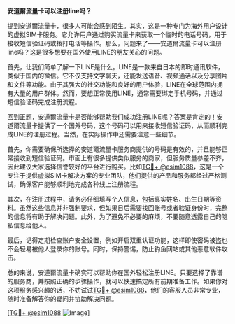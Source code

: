 **安道爾流量卡可以注册line吗？**

提到安道爾流量卡，很多人可能会感到陌生。其实，这是一种专门为海外用户设计的虚拟SIM卡服务。它允许用户通过购买流量卡来获取一个临时的电话号码，用于接收短信验证码或拨打电话等操作。那么，问题来了——安道爾流量卡可以注册line吗？这是很多想要在国外使用LINE的朋友关心的问题。

首先，让我们简单了解一下LINE是什么。LINE是一款来自日本的即时通讯软件，类似于国内的微信。它不仅支持文字聊天，还能发送语音、视频通话以及分享图片和文件等功能。由于其强大的社交功能和良好的用户体验，LINE在全球范围内拥有大量的用户群体。然而，要想正常使用LINE，通常需要绑定手机号码，并通过短信验证码完成注册流程。

回到正题，安道爾流量卡是否能够帮助我们成功注册LINE呢？答案是肯定的！安道爾流量卡提供了一个国外号码，这个号码可以用来接收短信验证码，从而顺利完成LINE的注册过程。当然，在实际操作中还需要注意一些细节。

首先，你需要确保所选择的安道爾流量卡服务商提供的号码是有效的，并且能够正常接收到短信验证码。市面上有很多提供类似服务的商家，但服务质量参差不齐，因此建议大家选择信誉较好的平台进行购买。比如[TG💪+ @esim1088](https://t.me/s/esim1088)，这是一个专注于提供虚拟SIM卡解决方案的专业团队，他们提供的产品和服务都经过严格测试，确保客户能够顺利地完成各种线上注册流程。

其次，在注册过程中，请务必仔细填写个人信息，包括真实姓名、出生日期等资料。虽然这些信息并非强制要求，但如果日后需要找回账号或者验证身份时，完整的信息将有助于解决问题。此外，为了避免不必要的麻烦，不要随意透露自己的隐私信息给他人。

最后，记得定期检查账户安全设置，例如开启双重认证功能，这样即使密码被盗也不会轻易被他人登录你的账号。同时，保持警惕，防止钓鱼网站或其他恶意软件攻击。

总的来说，安道爾流量卡确实可以帮助你在国外轻松注册LINE。只要选择了靠谱的服务商，并按照正确的步骤操作，就可以快速搞定所有前期准备工作。如果你对这项服务感兴趣的话，不妨试试[TG💪+ @esim1088](https://t.me/s/esim1088)，他们的客服人员非常专业，随时准备解答你的疑问并协助解决问题。

[[TG💪+ @esim1088](https://t.me/s/esim1088) ![Image](https://i.postimg.cc/4NQfJmqS/Snipaste-2025-05-13-00-14-12.png)]